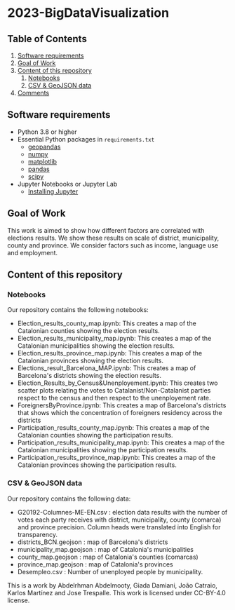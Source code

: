 # 2023-BigDataVisualization

## Table of Contents
1. [Software requirements](#software-requirements)
2. [Goal of Work](#Goal-of-Work)
3. [Content of this repository](#Content-of-this-repository)
      1. [Notebooks](#Notebooks)
      2. [CSV & GeoJSON data](#CSV_&-GeoJSON-data)
4. [Comments](#comments)

## Software requirements 
* Python 3.8 or higher
* Essential Python packages in `requirements.txt`
  * [geopandas](https://geopandas.org/)
  * [numpy](https://numpy.org/)
  * [matplotlib](https://matplotlib.org/)
  * [pandas](https://pandas.pydata.org/)
  * [scipy](https://scipy.org/)
* Jupyter Notebooks or Jupyter Lab
  * [Installing Jupyter](https://jupyter.org/install)

## Goal of Work 

This work is aimed to show how different factors are correlated with elections results. We show these results on scale of district, municipality, county and province. We consider factors such as income, language use and employment.

## Content of this repository
### Notebooks
Our repository contains the following notebooks:

* Election_results_county_map.ipynb: This creates a map of the Catalonian counties showing the election results.
* Election_results_municipality_map.ipynb: This creates a map of the Catalonian municipalities showing the election results.
* Election_results_province_map.ipynb: This creates a map of the Catalonian provinces showing the election results.
* Elections_result_Barcelona_MAP.ipynb: This creates a map of Barcelona's districts showing the election results.
* Election_Results_by_Census&Unenployement.ipynb: This creates two scatter plots relating the votes to Catalanist/Non-Catalanist parties respect to the census and then respect to the unenployement rate.
* ForeignersByProvince.ipynb: This creates a map of Barcelona's districts that shows which the concentration of foreigners residency across the districts
* Participation_results_county_map.ipynb: This creates a map of the Catalonian counties showing the participation results.
* Participation_results_municipality_map.ipynb: This creates a map of the Catalonian municipalities showing the participation results.
* Participation_results_province_map.ipynb: This creates a map of the Catalonian provinces showing the participation results.

### CSV & GeoJSON data
Our repository contains the following data:
* G20192-Columnes-ME-EN.csv : election data results with the number of votes each party receives with district, municipality, county (comarca) and province precision. Column heads were translated into English for transparency.
* districts_BCN.geojson : map of Barcelona's districts
* municipality_map.geojson : map of Catalonia's municipalities
* county_map.geojson : map of Catalonia's counties (comarcas)
* province_map.geojson : map of Catalonia's provinces
* Desempleo.csv : Number of unenployed people by municipality.

This is a work by Abdelrhman Abdelmooty, Giada Damiani, João Catraio, Karlos Martínez and Jose Trespalle. This work is licensed under CC-BY-4.0 license.
